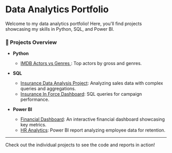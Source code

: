 # Data Analytics Portfolio

Welcome to my data analytics portfolio! Here, you'll find projects showcasing my skills in Python, SQL, and Power BI.

### 📁 Projects Overview

- **Python**
  - [IMDB Actors vs Genres ](Python/IMDB20%Actors20%vs20%Genres/README.md): Top actors by gross and genres.

- **SQL**
  - [Insurance Data Analysis Project](SQL/Insurance%20Events%20and%20Comments%20for%20Lender/Readme.md): Analyzing sales data with complex queries and aggregations.
  - [Insurance In Force Dashboard](SQL/Insurance%20in%20Force%20analysis/README.md): SQL queries for campaign performance.

- **Power BI**
  - [Financial Dashboard](PowerBI/Financial_Report/README.md): An interactive financial dashboard showcasing key metrics.
  - [HR Analytics](PowerBI/HR_Analytics/README.md): Power BI report analyzing employee data for retention.

---

Check out the individual projects to see the code and reports in action!
